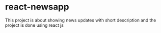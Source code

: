 # react-newsapp
This project is about showing news updates with short description and the project is done using react js
